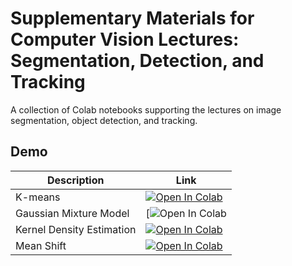# Supplementary Materials for Computer Vision Lectures: Segmentation, Detection, and Tracking

A collection of Colab notebooks supporting the lectures on image segmentation, object detection, and tracking.


## Demo

| Description      | Link |
| ----------- | ----------- |
| K-means| [![Open In Colab](https://colab.research.google.com/assets/colab-badge.svg)](https://github.com/sergeyprokudin/vision-lectures/blob/main/notebooks/segmentation_traditional/Segmentation_I_Kmeans.ipynb)|
| Gaussian Mixture Model| [![Open In Colab](https://github.com/sergeyprokudin/vision-lectures/blob/main/notebooks/segmentation_traditional/Segmentation_I_GMM.ipynb)|
| Kernel Density Estimation| [![Open In Colab](https://colab.research.google.com/assets/colab-badge.svg)](https://github.com/sergeyprokudin/vision-lectures/blob/main/notebooks/segmentation_traditional/Segmentation_I_KDE.ipynb)|
| Mean Shift| [![Open In Colab](https://colab.research.google.com/assets/colab-badge.svg)](https://github.com/sergeyprokudin/vision-lectures/blob/main/notebooks/segmentation_traditional/Segmentation_I_Mean_Shift.ipynb)|